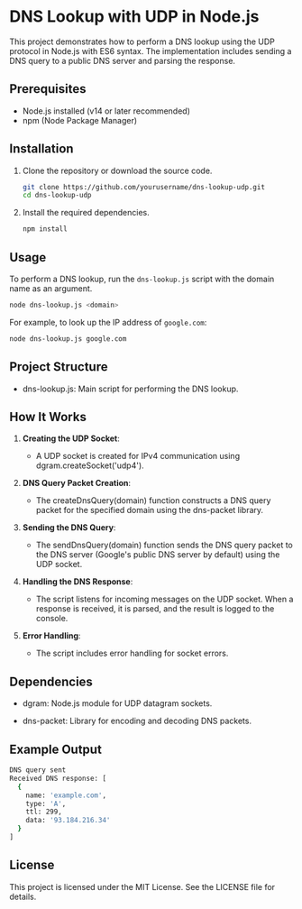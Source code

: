 # DNS Lookup with UDP in Node.js

This project demonstrates how to perform a DNS lookup using the UDP protocol in Node.js with ES6 syntax. The implementation includes sending a DNS query to a public DNS server and parsing the response.

## Prerequisites

- Node.js installed (v14 or later recommended)
- npm (Node Package Manager)

## Installation

1. Clone the repository or download the source code.

   ```sh
   git clone https://github.com/yourusername/dns-lookup-udp.git
   cd dns-lookup-udp

2. Install the required dependencies.
   
   ```sh
   npm install

## Usage
   To perform a DNS lookup, run the `dns-lookup.js` script with the domain name as an argument.
   
   ```sh
   node dns-lookup.js <domain>
   ```

   For example, to look up the IP address of `google.com`:

   ```sh
   node dns-lookup.js google.com
   ```

Project Structure
-----------------

*   dns-lookup.js: Main script for performing the DNS lookup.
    

How It Works
------------

1.  **Creating the UDP Socket**:
    
    *   A UDP socket is created for IPv4 communication using dgram.createSocket('udp4').
        
2.  **DNS Query Packet Creation**:
    
    *   The createDnsQuery(domain) function constructs a DNS query packet for the specified domain using the dns-packet library.
        
3.  **Sending the DNS Query**:
    
    *   The sendDnsQuery(domain) function sends the DNS query packet to the DNS server (Google's public DNS server by default) using the UDP socket.
        
4.  **Handling the DNS Response**:
    
    *   The script listens for incoming messages on the UDP socket. When a response is received, it is parsed, and the result is logged to the console.
        
5.  **Error Handling**:
    
    *   The script includes error handling for socket errors.

Dependencies
------------

*   dgram: Node.js module for UDP datagram sockets.
    
*   dns-packet: Library for encoding and decoding DNS packets.
    

Example Output
--------------

```sh
DNS query sent
Received DNS response: [
  {
    name: 'example.com',
    type: 'A',
    ttl: 299,
    data: '93.184.216.34'
  }
]

```

License
-------

This project is licensed under the MIT License. See the LICENSE file for details.